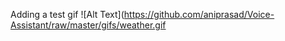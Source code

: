 
Adding a test gif
![Alt Text](https://github.com/aniprasad/Voice-Assistant/raw/master/gifs/weather.gif
